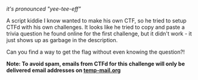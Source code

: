 _it's pronounced "yee-tee-eff"_

A script kiddie I know wanted to make his own CTF, so he tried to setup CTFd with his own challenges. It looks like he
tried to copy and paste a trivia question he found online for the first challenge, but it didn't work - it just shows up
as garbage in the description.

Can you find a way to get the flag without even knowing the question?!

**Note: To avoid spam, emails from CTFd for this challenge will only be delivered email addresses on
[temp-mail.org](https://temp-mail.org/)**
